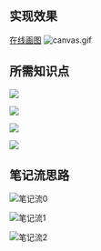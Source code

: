 ## 实现效果  
[在线画图](https://1643565650.github.io/Learning-By-Doing/J30-8%20HTML-Canvas/index-START.html)
![canvas.gif](https://upload-images.jianshu.io/upload_images/2195446-7ac303e494699582.gif?imageMogr2/auto-orient/strip)  


## 所需知识点
![](https://upload-images.jianshu.io/upload_images/2195446-c894b6c1533f2fd4.png?imageMogr2/auto-orient/strip%7CimageView2/2/w/1240)

![](https://upload-images.jianshu.io/upload_images/2195446-f9505c6790c92702.png?imageMogr2/auto-orient/strip%7CimageView2/2/w/1240)


![](https://upload-images.jianshu.io/upload_images/2195446-020b7ba3f96fed74.png?imageMogr2/auto-orient/strip%7CimageView2/2/w/1240)

![](https://upload-images.jianshu.io/upload_images/2195446-83a7422abed4ce32.png?imageMogr2/auto-orient/strip%7CimageView2/2/w/1240)

## 笔记流思路


![笔记流0](https://upload-images.jianshu.io/upload_images/2195446-1f765055ef0bd6ee.jpg?imageMogr2/auto-orient/strip%7CimageView2/2/w/1240)


![笔记流1](https://upload-images.jianshu.io/upload_images/2195446-da128ce199c0b455.jpg?imageMogr2/auto-orient/strip%7CimageView2/2/w/1240)


![笔记流2](https://upload-images.jianshu.io/upload_images/2195446-2942bcba1da6287c.jpg?imageMogr2/auto-orient/strip%7CimageView2/2/w/1240)

